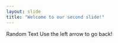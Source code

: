 ```yaml
---
layout: slide
title: "Welcome to our second slide!"
---
```

Random Text
Use the left arrow to go back!
